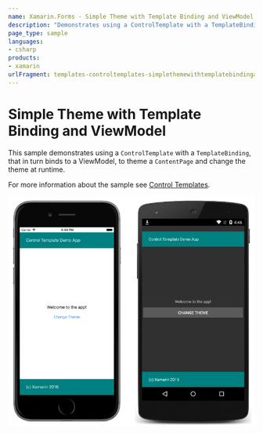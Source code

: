 ```yaml
---
name: Xamarin.Forms - Simple Theme with Template Binding and ViewModel
description: "Demonstrates using a ControlTemplate with a TemplateBinding, that in turn binds to a ViewModel, to theme a ContentPage..."
page_type: sample
languages:
- csharp
products:
- xamarin
urlFragment: templates-controltemplates-simplethemewithtemplatebindingandviewmodel
---
```

# Simple Theme with Template Binding and ViewModel

This sample demonstrates using a `ControlTemplate` with a `TemplateBinding`, that in turn binds to a ViewModel, to theme a `ContentPage` and change the theme at runtime.

For more information about the sample see [Control Templates](https://docs.microsoft.com/en-us/xamarin/xamarin-forms/app-fundamentals/templates/control-templates/).

![Simple Theme with Template Binding and ViewModel application screenshot](Screenshots/01All.png "Simple Theme with Template Binding and ViewModel application screenshot")

